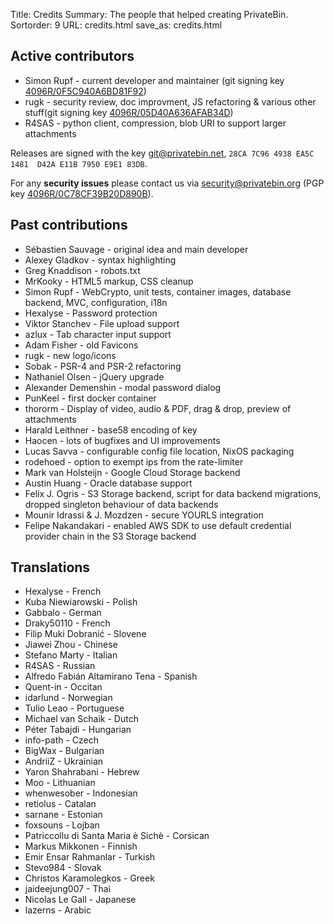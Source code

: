 Title: Credits
Summary: The people that helped creating PrivateBin.
Sortorder: 9
URL: credits.html
save_as: credits.html

## Active contributors

* Simon Rupf - current developer and maintainer (git signing key [4096R/0F5C940A6BD81F92]({static}/key/elrido.asc))
* rugk - security review, doc improvment, JS refactoring & various other stuff(git signing key [4096R/05D40A636AFAB34D]({static}/key/rugk.asc))
* R4SAS - python client, compression, blob URI to support larger attachments

Releases are signed with the key [git@privatebin.net]({static}/key/release.asc), `28CA 7C96 4938 EA5C 1481  D42A E11B 7950 E9E1 83DB`.

For any **security issues** please contact us via [security@privatebin.org](mailto:security@privatebin.org) (PGP key [4096R/0C78CF39B20D890B]({static}/key/security.asc)).

## Past contributions

* Sébastien Sauvage - original idea and main developer
* Alexey Gladkov - syntax highlighting
* Greg Knaddison - robots.txt
* MrKooky - HTML5 markup, CSS cleanup
* Simon Rupf - WebCrypto, unit tests, container images, database backend, MVC, configuration, i18n
* Hexalyse - Password protection
* Viktor Stanchev - File upload support
* azlux - Tab character input support
* Adam Fisher - old Favicons
* rugk - new logo/icons
* Sobak - PSR-4 and PSR-2 refactoring
* Nathaniel Olsen - jQuery upgrade
* Alexander Demenshin - modal password dialog
* PunKeel - first docker container
* thororm - Display of video, audio & PDF, drag & drop, preview of attachments
* Harald Leithner - base58 encoding of key
* Haocen - lots of bugfixes and UI improvements
* Lucas Savva - configurable config file location, NixOS packaging
* rodehoed - option to exempt ips from the rate-limiter
* Mark van Holsteijn - Google Cloud Storage backend
* Austin Huang - Oracle database support
* Felix J. Ogris - S3 Storage backend, script for data backend migrations, dropped singleton behaviour of data backends
* Mounir Idrassi & J. Mozdzen - secure YOURLS integration
* Felipe Nakandakari - enabled AWS SDK to use default credential provider chain in the S3 Storage backend

## Translations
* Hexalyse - French
* Kuba Niewiarowski - Polish
* Gabbalo - German
* Draky50110 - French
* Filip Muki Dobranić - Slovene
* Jiawei Zhou - Chinese
* Stefano Marty - Italian
* R4SAS - Russian
* Alfredo Fabián Altamirano Tena - Spanish
* Quent-in - Occitan
* idarlund - Norwegian
* Tulio Leao - Portuguese
* Michael van Schaik - Dutch
* Péter Tabajdi - Hungarian
* info-path - Czech
* BigWax - Bulgarian
* AndriiZ - Ukrainian
* Yaron Shahrabani - Hebrew
* Moo - Lithuanian
* whenwesober - Indonesian
* retiolus - Catalan
* sarnane - Estonian
* foxsouns - Lojban
* Patriccollu di Santa Maria è Sichè - Corsican
* Markus Mikkonen - Finnish
* Emir Ensar Rahmanlar - Turkish
* Stevo984 - Slovak
* Christos Karamolegkos - Greek
* jaideejung007 - Thai
* Nicolas Le Gall - Japanese
* lazerns - Arabic
